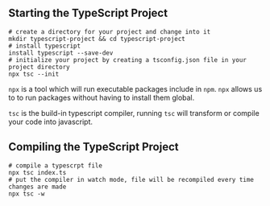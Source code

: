 ## Starting the TypeScript Project

  ```shell
  # create a directory for your project and change into it
  mkdir typescript-project && cd typescript-project
  # install typescript
  install typescript --save-dev
  # initialize your project by creating a tsconfig.json file in your project directory
  npx tsc --init
  ```

`npx` is a tool which will run executable packages include in `npm`. `npx` allows us to to run packages without having to install them global.

`tsc` is the build-in typescript compiler, running `tsc` will transform or compile your code into javascript.

## Compiling the TypeScript Project

```shell
# compile a typescrpt file
npx tsc index.ts
# put the compiler in watch mode, file will be recompiled every time changes are made
npx tsc -w
```

